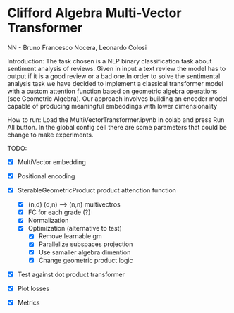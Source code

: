 # Clifford Algebra Multi-Vector Transformer
NN - Bruno Francesco Nocera, Leonardo Colosi

Introduction:
The task chosen is a NLP binary classification task about sentiment analysis of reviews. Given in input a text review the model has to output if it is a good review or a bad one.In order to solve the sentimental analysis task we have decided to implement a classical transformer model with a custom attention function based on geometric algebra operations (see Geometric Algebra). Our approach involves building an encoder model capable of producing meaningful embeddings with lower dimensionality

How to run:
Load the MultiVectorTransformer.ipynb in colab and press Run All button.
In the global config cell there are some parameters that could be change to make experiments. 




TODO:
- [X] MultiVector embedding
- [X] Positional encoding
- [X] SterableGeometricProduct product attenction function
  - [X] (n,d) (d,n) --> (n,n) multivectros
  - [X] FC for each grade (?)
  - [X] Normalization
  - [X] Optimization (alternative to test)
    - [X] Remove learnable gm
    - [X] Parallelize subspaces projection
    - [X] Use samaller algebra dimention
    - [X] Change geometric product logic
- [X] Test against dot product transformer
- [X] Plot losses 
- [X] Metrics



